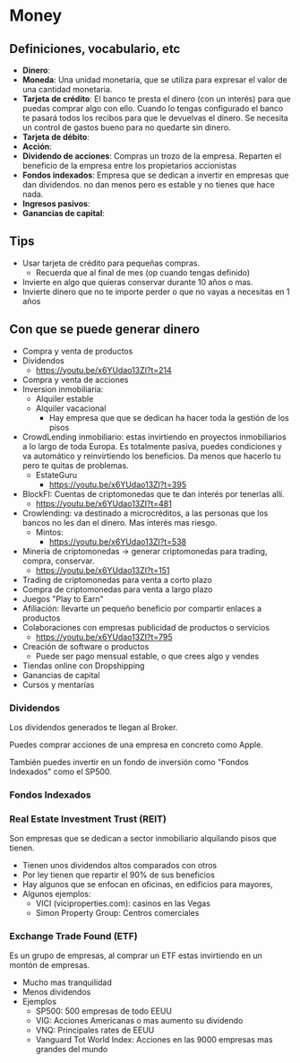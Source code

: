 # Money

## Definiciones, vocabulario, etc

- **Dinero**:
- **Moneda**: Una unidad monetaria, que se utiliza para expresar el valor de una cantidad monetaria.
- **Tarjeta de crédito**: El banco te presta el dinero (con un interés) para que puedas comprar algo con ello. Cuando lo tengas configurado el banco te pasará todos los recibos para que le devuelvas el dinero. Se necesita un control de gastos bueno para no quedarte sin dinero.
- **Tarjeta de débito**:
- **Acción**:
- **Dividendo de acciones**: Compras un trozo de la empresa. Reparten el beneficio de la empresa entre los propietarios accionistas
- **Fondos indexados**: Empresa que se dedican a invertir en empresas que dan dividendos. no dan menos pero es estable y no tienes que hace nada.
- **Ingresos pasivos**:
- **Ganancias de capital**:

## Tips

- Usar tarjeta de crédito para pequeñas compras.
  - Recuerda que al final de mes (op cuando tengas definido)
- Invierte en algo que quieras conservar durante 10 años o mas.
- Invierte dinero que no te importe perder o que no vayas a necesitas en 1 años

## Con que se puede generar dinero

- Compra y venta de productos
- Dividendos
  - <https://youtu.be/x6YUdao13ZI?t=214>
- Compra y venta de acciones
- Inversion inmobiliaria:
  - Alquiler estable
  - Alquiler vacacional
    - Hay empresa que que se dedican ha hacer toda la gestión de los pisos
- CrowdLending inmobiliario: estas invirtiendo en proyectos inmobiliarios a lo largo de toda Europa. Es totalmente pasiva, puedes condiciones y va automático y reinvirtiendo los beneficios. Da menos que hacerlo tu pero te quitas de problemas.
  - EstateGuru
    - <https://youtu.be/x6YUdao13ZI?t=395>
- BlockFI: Cuentas de criptomonedas que te dan interés por tenerlas allí.
  - <https://youtu.be/x6YUdao13ZI?t=481>
- Crowlending: va destinado a microcréditos, a las personas que los bancos no les dan el dinero. Mas interés mas riesgo.
  - Mintos:
    - <https://youtu.be/x6YUdao13ZI?t=538>
- Minería de criptomonedas -> generar criptomonedas para trading, compra, conservar.
  - <https://youtu.be/x6YUdao13ZI?t=151>
- Trading de criptomonedas para venta a corto plazo
- Compra de criptomonedas para venta a largo plazo
- Juegos "Play to Earn"
- Afiliación: llevarte un pequeño beneficio por compartir enlaces a productos
- Colaboraciones con empresas publicidad de productos o servicios
  - <https://youtu.be/x6YUdao13ZI?t=795>
- Creación de software o productos
  - Puede ser pago mensual estable, o que crees algo y vendes
- Tiendas online con Dropshipping
- Ganancias de capital
- Cursos y mentarías

### Dividendos

Los dividendos generados te llegan al Broker.

Puedes comprar acciones de una empresa en concreto como Apple.

También puedes invertir en un fondo de inversión como "Fondos Indexados" como el SP500.

### Fondos Indexados

### Real Estate Investment Trust (REIT)

Son empresas que se dedican a sector inmobiliario alquilando pisos que tienen.

- Tienen unos dividendos altos comparados con otros
- Por ley tienen que repartir el 90% de sus beneficios
- Hay algunos que se enfocan en oficinas, en edificios para mayores,
- Algunos ejemplos:
  - VICI (viciproperties.com): casinos en las Vegas
  - Simon Property Group: Centros comerciales

### Exchange Trade Found (ETF)

Es un grupo de empresas, al comprar un ETF estas invirtiendo en un montón de empresas.

- Mucho mas tranquilidad
- Menos dividendos
- Ejemplos
  - SP500: 500 empresas de todo EEUU
  - VIG: Acciones Americanas o mas aumento su dividendo
  - VNQ: Principales rates de EEUU
  - Vanguard Tot World Index: Acciones en las 9000 empresas mas grandes del mundo

